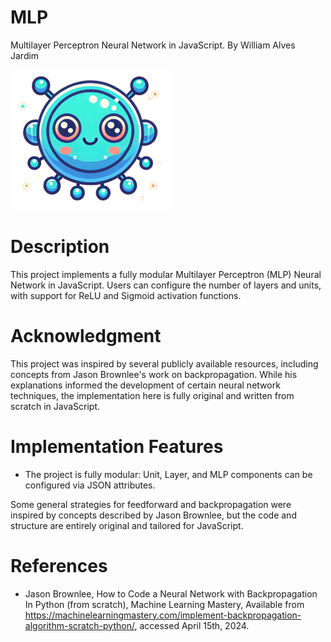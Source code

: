 # MLP
Multilayer Perceptron Neural Network in JavaScript.
By William Alves Jardim

![Logo](./images/logo/logo256x256.png)

# Description
This project implements a fully modular Multilayer Perceptron (MLP) Neural Network in JavaScript. Users can configure the number of layers and units, with support for ReLU and Sigmoid activation functions.

# Acknowledgment
This project was inspired by several publicly available resources, including concepts from Jason Brownlee's work on backpropagation. While his explanations informed the development of certain neural network techniques, the implementation here is fully original and written from scratch in JavaScript.

# Implementation Features

   - The project is fully modular: Unit, Layer, and MLP components can be configured via JSON attributes.

Some general strategies for feedforward and backpropagation were inspired by concepts described by Jason Brownlee, but the code and structure are entirely original and tailored for JavaScript.

# References
 - Jason Brownlee, How to Code a Neural Network with Backpropagation In Python (from scratch), Machine Learning Mastery, Available from https://machinelearningmastery.com/implement-backpropagation-algorithm-scratch-python/, accessed April 15th, 2024.
